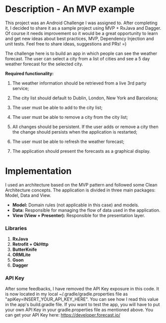 # Description - An MVP example
This project was an Android Challenge I was assigned to.
After completing it, I decided to share it as a sample project using MVP + RxJava and Dagger. Of course it needs improvement so it would be a great opportunity to learn and get new ideas about best practices, MVP, Dependency Injection and unit tests.
Feel free to share ideas, suggestions and PRs! =)

The challenge here is to build an app in which people can see the weather forecast. The user can select a city from a list of cities and see a 5 day weather forecast for the selected city.

**Required functionality:**

1. The weather information should be retrieved from a live 3rd party service;

2. The city list should default to Dublin, London, New York and Barcelona;

3. The user must be able to add to the city list;

4. The user must be able to remove a city from the city list;

5. All changes should be persistent. If the user adds or remove a city then the change should persists when the application is restarted;

6. The user must be able to refresh the weather forecast;

7. The application should present the forecasts as a graphical display.

# Implementation 

I used an architecture based on the MVP pattern and followed some Clean Architecture concepts.
The application is divided in three main packages: Model, Data and View.

- **Model:** Domain rules (not applicable in this case) and models.
- **Data:** Responsible for managing the flow of data used in the application. 
- **View (View + Presenter):** Responsible for the presentation layer.

### Libraries

1. **RxJava**
2. **Retrofit + OkHttp**
3. **ButterKnife**
4. **ORMLite**
5. **Gson**
6. **Dagger**

### API Key
After some feedbacks, I have removed the API Key exposure in this code. It is now located in my local ~/.gradle/gradle.properties file as "apiKey=INSERT_YOUR_API_KEY_HERE". You can see how I read this value in the app's build.gradle file.
If you want to test the app, you will have to put your own API Key in your gradle.properties file as mentioned above.
You can get your API Key here: https://developer.forecast.io/
